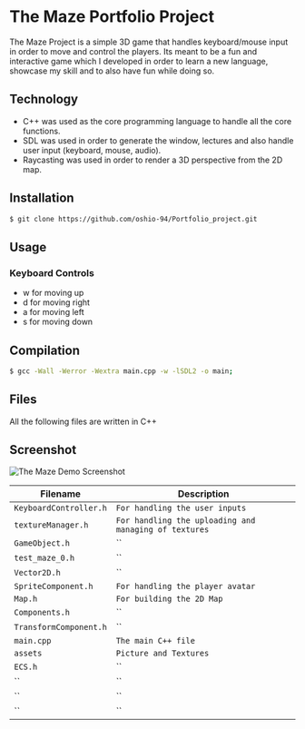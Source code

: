 # The Maze Portfolio Project

The Maze Project is a simple 3D game that handles keyboard/mouse input in order to move and control the players. Its meant to be a fun and interactive game which I developed in order to learn a new language, showcase my skill and to also have fun while doing so.

## Technology
* C++ was used as the core programming language to handle all the core functions.
* SDL was used in order to generate the window, lectures and also handle user input (keyboard, mouse, audio).
* Raycasting was used in order to render a 3D perspective from the 2D map.

## Installation
```sh
$ git clone https://github.com/oshio-94/Portfolio_project.git
```
## Usage
### Keyboard Controls
* w for moving up                    
* d for moving right
* a for moving left                  
* s for moving down

## Compilation
```sh
$ gcc -Wall -Werror -Wextra main.cpp -w -lSDL2 -o main;
```
## Files
All the following files are written in C++

## Screenshot
![The Maze Demo Screenshot](https://drive.google.com/file/d/1M2PSEVcWgx8eeTagKZQJYxL-Uq0iJN5T/view?usp=sharing)

| Filename | Description |
| -------- | ----------- |
| `KeyboardController.h` | `For handling the user inputs` |
| `textureManager.h` | `For handling the uploading and managing of textures` |
| `GameObject.h` | `` |
| `test_maze_0.h` | `` |
| `Vector2D.h` | `` |
| `SpriteComponent.h` | `For handling the player avatar` |
| `Map.h` | `For building the 2D Map` |
| `Components.h` | `` |
| `TransformComponent.h` | `` |
| `main.cpp` | `The main C++ file` |
| `assets` | `Picture and Textures` |
| `ECS.h` | `` |
| `` | `` |
| `` | `` |
| `` | `` |